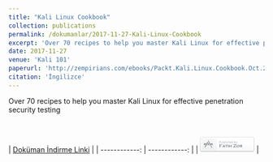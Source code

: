 ```yaml
---
title: "Kali Linux Cookbook"
collection: publications
permalink: /dokumanlar/2017-11-27-Kali-Linux-Cookbook
excerpt: 'Over 70 recipes to help you master Kali Linux for effective penetration security testing'
date: 2017-11-27
venue: 'Kali 101'
paperurl: 'http://zempirians.com/ebooks/Packt.Kali.Linux.Cookbook.Oct.2013.ISBN.1783289597.pdf'
citation: 'İngilizce'
---
```


Over 70 recipes to help you master Kali Linux for effective penetration security testing




<br>

| [Doküman İndirme Linki](http://zempirians.com/ebooks/Packt.Kali.Linux.Cookbook.Oct.2013.ISBN.1783289597.pdf)  |
| ------------: | ------------: |
| [![Fatih Zor](/images/yazarX.png)](http://www.fatihzor.com.tr)  |

